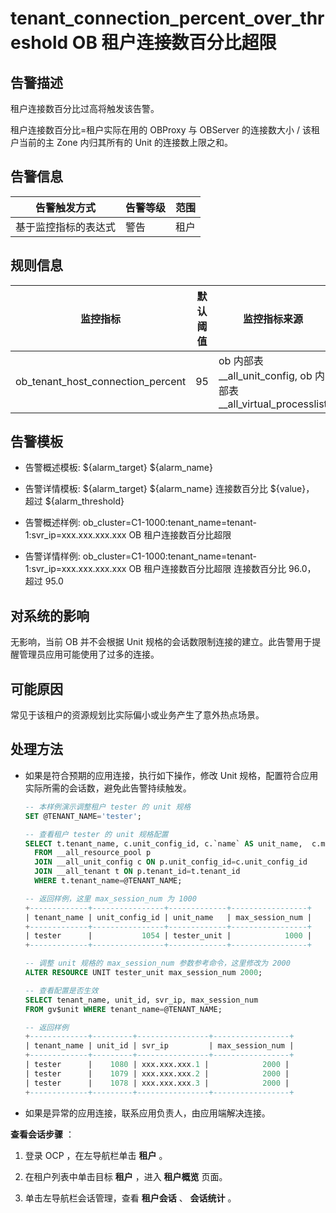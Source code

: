 # tenant_connection_percent_over_threshold OB 租户连接数百分比超限

## 告警描述

租户连接数百分比过高将触发该告警。

租户连接数百分比=租户实际在用的 OBProxy 与 OBServer 的连接数大小 / 该租户当前的主 Zone 内归其所有的 Unit 的连接数上限之和。

## 告警信息

|   告警触发方式   | 告警等级 | 范围 |
|------------|------|----|
| 基于监控指标的表达式 | 警告   | 租户 |

## 规则信息

|               监控指标                | 默认阈值 |                          监控指标来源                           | 持续时间 | 检测周期 | 消除周期 |
|-----------------------------------|------|-----------------------------------------------------------|------|------|------|
| ob_tenant_host_connection_percent | 95   | ob 内部表__all_unit_config, ob 内部表__all_virtual_processlist | 0 秒  | 60 秒 | 5 分钟 |

## 告警模板

* 告警概述模板: ${alarm_target} ${alarm_name}

* 告警详情模板: ${alarm_target} ${alarm_name} 连接数百分比 ${value}， 超过 ${alarm_threshold}

* 告警概述样例: ob_cluster=C1-1000:tenant_name=tenant-1:svr_ip=xxx.xxx.xxx.xxx OB 租户连接数百分比超限

* 告警详情样例: ob_cluster=C1-1000:tenant_name=tenant-1:svr_ip=xxx.xxx.xxx.xxx OB 租户连接数百分比超限 连接数百分比 96.0， 超过 95.0

## 对系统的影响

无影响，当前 OB 并不会根据 Unit 规格的会话数限制连接的建立。此告警用于提醒管理员应用可能使用了过多的连接。

## 可能原因

常见于该租户的资源规划比实际偏小或业务产生了意外热点场景。

## 处理方法

* 如果是符合预期的应用连接，执行如下操作，修改 Unit 规格，配置符合应用实际所需的会话数，避免此告警持续触发。

  ```sql
  -- 本样例演示调整租户 tester 的 unit 规格
  SET @TENANT_NAME='tester';
  
  -- 查看租户 tester 的 unit 规格配置
  SELECT t.tenant_name, c.unit_config_id, c.`name` AS unit_name,  c.max_session_num
    FROM __all_resource_pool p
    JOIN __all_unit_config c ON p.unit_config_id=c.unit_config_id
    JOIN __all_tenant t ON p.tenant_id=t.tenant_id
    WHERE t.tenant_name=@TENANT_NAME;
  
  -- 返回样例，这里 max_session_num 为 1000
  +-------------+----------------+-------------+-----------------+
  | tenant_name | unit_config_id | unit_name   | max_session_num |
  +-------------+----------------+-------------+-----------------+
  | tester      |           1054 | tester_unit |            1000 |
  +-------------+----------------+-------------+-----------------+
  
  -- 调整 unit 规格的 max_session_num 参数参考命令，这里修改为 2000
  ALTER RESOURCE UNIT tester_unit max_session_num 2000;
  
  -- 查看配置是否生效
  SELECT tenant_name, unit_id, svr_ip, max_session_num
  FROM gv$unit WHERE tenant_name=@TENANT_NAME;
  
  -- 返回样例
  +-------------+---------+----------------+-----------------+
  | tenant_name | unit_id | svr_ip         | max_session_num |
  +-------------+---------+----------------+-----------------+
  | tester      |    1080 | xxx.xxx.xxx.1 |            2000 |
  | tester      |    1079 | xxx.xxx.xxx.2 |            2000 |
  | tester      |    1078 | xxx.xxx.xxx.3 |            2000 |
  +-------------+---------+----------------+-----------------+
  ```

* 如果是异常的应用连接，联系应用负责人，由应用端解决连接。

**查看会话步骤** ：

1. 登录 OCP ，在左导航栏单击 **租户** 。

2. 在租户列表中单击目标 **租户** ，进入 **租户概览** 页面。

3. 单击左导航栏会话管理，查看 **租户会话** 、 **会话统计** 。

